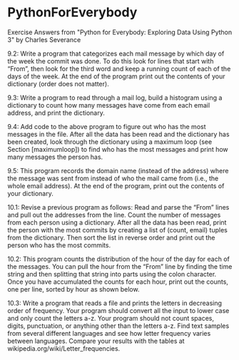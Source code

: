 # PythonForEverybody
Exercise Answers from "Python for Everybody: Exploring Data Using Python 3" by Charles Severance

9.2: Write a program that categorizes each mail message by which day of
the week the commit was done. To do this look for lines that start with “From”,
then look for the third word and keep a running count of each of the days of the
week. At the end of the program print out the contents of your dictionary (order
does not matter).

9.3: Write a program to read through a mail log, build a histogram using
a dictionary to count how many messages have come from each email address, and
print the dictionary.

9.4: Add code to the above program to figure out who has the most
messages in the file.
After all the data has been read and the dictionary has been created, look through
the dictionary using a maximum loop (see Section [maximumloop]) to find who
has the most messages and print how many messages the person has.

9.5: This program records the domain name (instead of the address) where
the message was sent from instead of who the mail came from (i.e., the whole email
address). At the end of the program, print out the contents of your dictionary.

10.1: Revise a previous program as follows: Read and parse the “From”
lines and pull out the addresses from the line. Count the number of messages from
each person using a dictionary.
After all the data has been read, print the person with the most commits by
creating a list of (count, email) tuples from the dictionary. Then sort the list in
reverse order and print out the person who has the most commits.

10.2: This program counts the distribution of the hour of the day for each
of the messages. You can pull the hour from the “From” line by finding the time
string and then splitting that string into parts using the colon character. Once
you have accumulated the counts for each hour, print out the counts, one per line,
sorted by hour as shown below.

10.3: Write a program that reads a file and prints the letters in decreasing
order of frequency. Your program should convert all the input to lower case and
only count the letters a-z. Your program should not count spaces, digits, punctuation,
or anything other than the letters a-z. Find text samples from several different
languages and see how letter frequency varies between languages. Compare your
results with the tables at wikipedia.org/wiki/Letter_frequencies.
